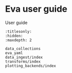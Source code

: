 # Eva user guide

User guide


```{toctree}
:titlesonly:
:hidden:
:maxdepth: 2

data_collections
eva_yaml
data_ingest/index
transforms/index
plotting_backends/index
```
